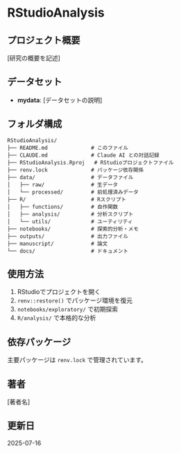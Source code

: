 # RStudioAnalysis

## プロジェクト概要
[研究の概要を記述]

## データセット
- **mydata**: [データセットの説明]

## フォルダ構成
```
RStudioAnalysis/
├── README.md              # このファイル
├── CLAUDE.md              # Claude AI との対話記録
├── RStudioAnalysis.Rproj   # RStudioプロジェクトファイル
├── renv.lock              # パッケージ依存関係
├── data/                  # データファイル
│   ├── raw/               # 生データ
│   └── processed/         # 前処理済みデータ
├── R/                     # Rスクリプト
│   ├── functions/         # 自作関数
│   ├── analysis/          # 分析スクリプト
│   └── utils/             # ユーティリティ
├── notebooks/             # 探索的分析・メモ
├── outputs/               # 出力ファイル
├── manuscript/            # 論文
└── docs/                  # ドキュメント
```

## 使用方法
1. RStudioでプロジェクトを開く
2. `renv::restore()` でパッケージ環境を復元
3. `notebooks/exploratory/` で初期探索
4. `R/analysis/` で本格的な分析

## 依存パッケージ
主要パッケージは `renv.lock` で管理されています。

## 著者
[著者名]

## 更新日
2025-07-16
